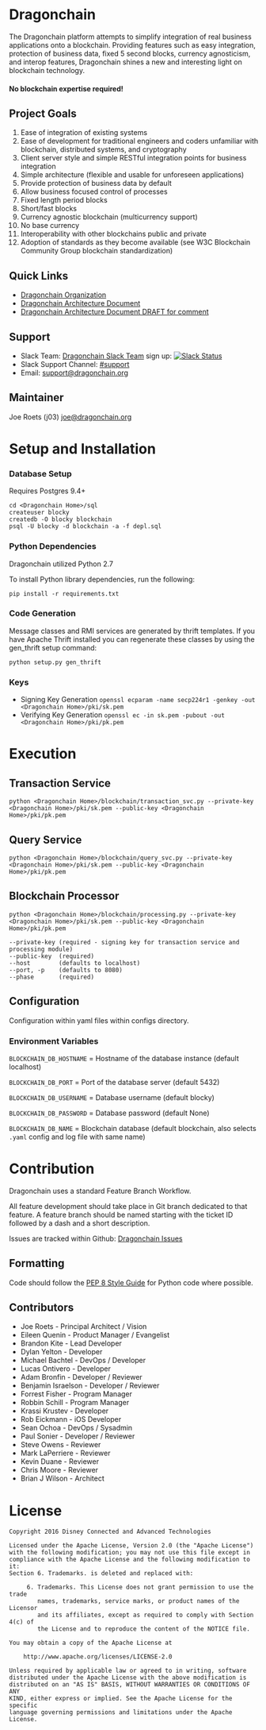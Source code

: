 # Dragonchain

The Dragonchain platform attempts to simplify integration of real business applications onto a blockchain. Providing features such as easy integration, protection of business data, fixed 5 second blocks, currency agnosticism, and interop features, Dragonchain shines a new and interesting light on blockchain technology.

#### No blockchain expertise required!

## Project Goals

1. Ease of integration of existing systems 
1. Ease of development for traditional engineers and coders unfamiliar with blockchain, 
distributed systems, and cryptography 
1. Client server style and simple RESTful integration points for business integration 
1. Simple architecture (flexible and usable for unforeseen applications) 
1. Provide protection of business data by default
1. Allow business focused control of processes
1. Fixed length period blocks 
1. Short/fast blocks 
1. Currency agnostic blockchain (multi­currency support) 
1. No base currency 
1. Interoperability with other blockchains public and private 
1. Adoption of standards as they become available (see ​W3C Blockchain Community 
Group blockchain standardization​) 


## Quick Links
* [Dragonchain Organization](https://dragonchain.github.io/)
* [Dragonchain Architecture Document](https://dragonchain.github.io/doc/DragonchainArchitecture.pdf)
* [Dragonchain Architecture Document DRAFT for comment](https://docs.google.com/document/d/1SRhBUeGN1dpm9sZsxTrqEHx0qL3_R3DPg-fcMUhUKWs)

## Support

* Slack Team: [Dragonchain Slack Team](https://dragonchain.slack.com/) sign up: [![Slack Status](https://dragonchain-slack.herokuapp.com/badge.svg)](https://dragonchain-slack.herokuapp.com)
* Slack Support Channel: [#support](https://dragonchain.slack.com/messages/support/)
* Email: support@dragonchain.org

## Maintainer
Joe Roets (j03)
joe@dragonchain.org

# Setup and Installation

### Database Setup

Requires Postgres 9.4+

    cd <Dragonchain Home>/sql
    createuser blocky
    createdb -O blocky blockchain
    psql -U blocky -d blockchain -a -f depl.sql

### Python Dependencies

Dragonchain utilized Python 2.7

To install Python library dependencies, run the following:

    pip install -r requirements.txt

### Code Generation

Message classes and RMI services are generated by thrift templates.
If you have Apache Thrift installed you can regenerate these classes by using the gen_thrift setup command:

    python setup.py gen_thrift

### Keys

* Signing Key Generation `openssl ecparam -name secp224r1 -genkey -out <Dragonchain Home>/pki/sk.pem`
* Verifying Key Generation `openssl ec -in sk.pem -pubout -out <Dragonchain Home>/pki/pk.pem`

# Execution

## Transaction Service

    python <Dragonchain Home>/blockchain/transaction_svc.py --private-key <Dragonchain Home>/pki/sk.pem --public-key <Dragonchain Home>/pki/pk.pem
    
## Query Service

    python <Dragonchain Home>/blockchain/query_svc.py --private-key <Dragonchain Home>/pki/sk.pem --public-key <Dragonchain Home>/pki/pk.pem

## Blockchain Processor

    python <Dragonchain Home>/blockchain/processing.py --private-key <Dragonchain Home>/pki/sk.pem --public-key <Dragonchain Home>/pki/pk.pem

    --private-key (required - signing key for transaction service and processing module)
    --public-key  (required)
    --host        (defaults to localhost)
    --port, -p    (defaults to 8080)
    --phase       (required)

## Configuration

Configuration within yaml files within configs directory.

### Environment Variables

`BLOCKCHAIN_DB_HOSTNAME` = Hostname of the database instance (default localhost)

`BLOCKCHAIN_DB_PORT` = Port of the database server (default 5432)

`BLOCKCHAIN_DB_USERNAME` = Database username (default blocky)

`BLOCKCHAIN_DB_PASSWORD` = Database password (default None)

`BLOCKCHAIN_DB_NAME` = Blockchain database (default blockchain, also selects `.yaml` config and log file with same name)

# Contribution

Dragonchain uses a standard Feature Branch Workflow.

All feature development should take place in Git branch dedicated to that feature. A feature branch should be named starting with the ticket ID followed by a dash and a short description.

Issues are tracked within Github: [Dragonchain Issues](https://github.com/dragonchain/dragonchain/issues)

## Formatting

Code should follow the [PEP 8 Style Guide](https://www.python.org/dev/peps/pep-0008/) for Python code where possible. 

## Contributors

- Joe Roets - Principal Architect / Vision
- Eileen Quenin - Product Manager / Evangelist
- Brandon Kite - Lead Developer
- Dylan Yelton - Developer
- Michael Bachtel - DevOps / Developer
- Lucas Ontivero - Developer
- Adam Bronfin - Developer / Reviewer
- Benjamin Israelson - Developer / Reviewer
- Forrest Fisher - Program Manager
- Robbin Schill - Program Manager
- Krassi Krustev - Developer
- Rob Eickmann - iOS Developer
- Sean Ochoa - DevOps / Sysadmin
- Paul Sonier - Developer / Reviewer
- Steve Owens - Reviewer
- Mark LaPerriere - Reviewer
- Kevin Duane - Reviewer
- Chris Moore - Reviewer
- Brian J Wilson - Architect




# License

```
Copyright 2016 Disney Connected and Advanced Technologies

Licensed under the Apache License, Version 2.0 (the "Apache License")
with the following modification; you may not use this file except in
compliance with the Apache License and the following modification to it:
Section 6. Trademarks. is deleted and replaced with:

     6. Trademarks. This License does not grant permission to use the trade
        names, trademarks, service marks, or product names of the Licensor
        and its affiliates, except as required to comply with Section 4(c) of
        the License and to reproduce the content of the NOTICE file.

You may obtain a copy of the Apache License at

    http://www.apache.org/licenses/LICENSE-2.0

Unless required by applicable law or agreed to in writing, software
distributed under the Apache License with the above modification is
distributed on an "AS IS" BASIS, WITHOUT WARRANTIES OR CONDITIONS OF ANY
KIND, either express or implied. See the Apache License for the specific
language governing permissions and limitations under the Apache License.
```
